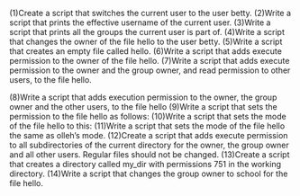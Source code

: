 (1)Create a script that switches the current user to the user betty. (2)Write a script that prints the effective username of the current user. (3)Write a script that prints all the groups the current user is part of. (4)Write a script that changes the owner of the file hello to the user betty. (5)Write a script that creates an empty file called hello. (6)Write a script that adds execute permission to the owner of the file hello. (7)Write a script that adds execute permission to the owner and the group owner, and read permission to other users, to the file hello.

(8)Write a script that adds execution permission to the owner, the group owner and the other users, to the file hello (9)Write a script that sets the permission to the file hello as follows: (10)Write a script that sets the mode of the file hello to this: (11)Write a script that sets the mode of the file hello the same as olleh’s mode. (12)Create a script that adds execute permission to all subdirectories of the current directory for the owner, the group owner and all other users. Regular files should not be changed. (13)Create a script that creates a directory called my_dir with permissions 751 in the working directory. (14)Write a script that changes the group owner to school for the file hello.
